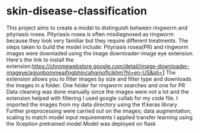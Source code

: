 # skin-disease-classification
This project aims to create a model to distinguish between ringworm and pityriasis rosea. Pityriasis rosea is often misdiagnosed as ringworm because they look very familiar but they require different treatments.
The steps taken to build the model include:
Pityriasis rosea(PR) and ringworm images were downladed using the image downloader-image eye extension. Here's the link to install the extension:https://chromewebstore.google.com/detail/image-downloader-imageye/agionbommeaifngbhincahgmoflcikhm?hl=en-US&pli=1
The extension allows you to filter images by size and filter type and downloads the images in a folder. One folder for ringworm searches and one for PR
Data cleaning was done manually since the images were not a lot and the extension helped with filtering
I used google collab for my code file. I imported the images from my data directory using the tf.keras library
Further preprocessing were carried out on the images; data augmentation, scaling to match model input requirements
I applied transfer learning using the Xception pretrained model
Model was deployed on flask 
